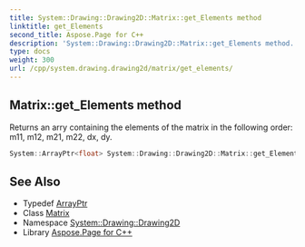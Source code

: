 ```yaml
---
title: System::Drawing::Drawing2D::Matrix::get_Elements method
linktitle: get_Elements
second_title: Aspose.Page for C++
description: 'System::Drawing::Drawing2D::Matrix::get_Elements method. Returns an arry containing the elements of the matrix in the following order: m11, m12, m21, m22, dx, dy in C++.'
type: docs
weight: 300
url: /cpp/system.drawing.drawing2d/matrix/get_elements/
---
```

## Matrix::get_Elements method


Returns an arry containing the elements of the matrix in the following order: m11, m12, m21, m22, dx, dy.

```cpp
System::ArrayPtr<float> System::Drawing::Drawing2D::Matrix::get_Elements() const
```

## See Also

* Typedef [ArrayPtr](../../../system/arrayptr/)
* Class [Matrix](../)
* Namespace [System::Drawing::Drawing2D](../../)
* Library [Aspose.Page for C++](../../../)
